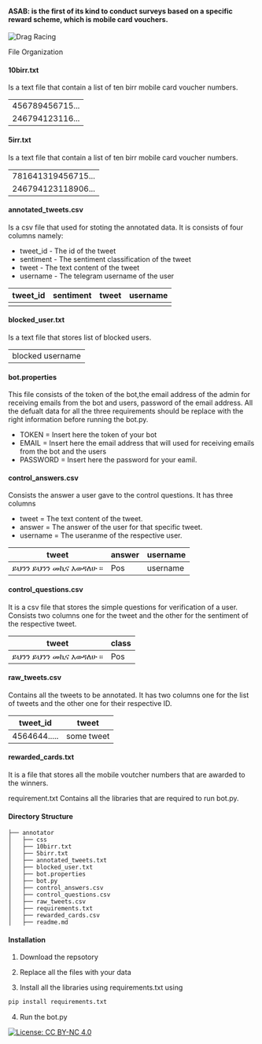 #### ASAB: is the first of its kind to conduct surveys based on a specific reward scheme, which is mobile card vouchers.

![Drag Racing](../sentiment_XC5_icon.ico)

File Organization

#### 10birr.txt

Is a text file that contain a list of ten birr mobile card voucher numbers. 

|                 |
|-----------------|
| 456789456715... |
| 246794123116... |


#### 5irr.txt

Is a text file that contain a list of ten birr mobile card voucher numbers. 

|                 |
|-----------------|
| 781641319456715... |
| 246794123118906... |

#### annotated_tweets.csv

Is a csv file that used for stoting the annotated data.  It is consists of four columns namely:
- tweet_id - The id of the tweet
- sentiment - The sentiment classification of the tweet
- tweet - The text content of the tweet
- username - The telegram username of the user


| tweet_id | sentiment | tweet | username |
|----------|-----------|-------|----------|
|          |           |       |          |


#### blocked_user.txt

Is a text file that stores list of blocked users. 

|                  |
|------------------|
| blocked username |

#### bot.properties

This file consists of the token of the bot,the email address of the admin for receiving emails from the bot and users,  password of the email address. All the defualt data for all the three requirements should be replace with the right information before running the bot.py. 

- TOKEN = Insert here the token of your bot
- EMAIL =  Insert here the email address that will used for receiving emails from the bot and the users
- PASSWORD = Insert here the password for your eamil.

#### control_answers.csv

Consists the answer a user gave to the control questions.  It has three columns

- tweet =  The text content of the tweet.
- answer = The answer of the user for that specific tweet.
- username = The useranme of the respective user.

| tweet                  | answer | username |
|------------------------|--------|----------|
| ይህንን ይህንን መኪና እወዳለሁ ፡፡ | Pos    | username |


#### control_questions.csv

It is a csv file that stores the simple questions for verification of a user. Consists two columns one for the tweet and the other for the sentiment of the respective tweet.

| tweet                  | class |
|------------------------|-------|
| ይህንን ይህንን መኪና እወዳለሁ ፡፡ | Pos   |

#### raw_tweets.csv

Contains all the tweets to be annotated. It has two columns one for the list of tweets and the other one for their respective ID. 

| tweet_id     | tweet      |
|--------------|------------|
| 4564644..... | some tweet |

#### rewarded_cards.txt

It is a file that stores all the mobile voutcher numbers that are awarded to the winners. 

requirement.txt
Contains all the libraries that are required to run bot.py. 

#### Directory Structure

```
├── annotator
│   ├── css
│   ├── 10birr.txt
│   ├── 5birr.txt
│   ├── annotated_tweets.txt
│   ├── blocked_user.txt
│   ├── bot.properties
│   ├── bot.py
│   ├── control_answers.csv
│   ├── control_questions.csv
│   ├── raw_tweets.csv
│   ├── requirements.txt
│   ├── rewarded_cards.csv
│   ├── readme.md
```

#### Installation
1. Download the repsotory 
2. Replace all the files with your data

3. Install all the libraries using requirements.txt using 
```bash
pip install requirements.txt
```
4. Run the bot.py 

[![License: CC BY-NC 4.0](https://img.shields.io/badge/License-CC%20BY--NC%204.0-lightgrey.svg)](https://creativecommons.org/licenses/by-nc/4.0/)

  

